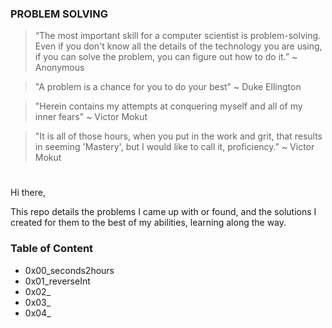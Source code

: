 ### PROBLEM SOLVING

> “The most important skill for a computer scientist is problem-solving. Even if you don't know all the details of the technology you are using, if you can solve the problem, you can figure out how to do it.” ~ Anonymous

> "A problem is a chance for you to do your best" ~ Duke Ellington

> "Herein contains my attempts at conquering myself and all of my inner fears" ~ Victor Mokut

> "It is all of those hours, when you put in the work and grit, that results in seeming 'Mastery', but I would like to call it, proficiency." ~ Victor Mokut

#
Hi there,

This repo details the problems I came up with or found, and the solutions I created for them to the best of my abilities, learning along the way.

### Table of Content
- 0x00_seconds2hours
- 0x01_reverseInt
- 0x02_
- 0x03_
- 0x04_
